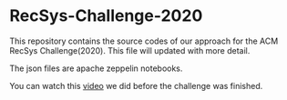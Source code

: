 # RecSys-Challenge-2020


This repository contains the source codes of our approach for the ACM RecSys Challenge(2020). This file will updated with more detail.

The json files are apache zeppelin notebooks.

You can watch this [video](https://www.youtube.com/watch?v=Wt4dWb_QopQ) we did before the challenge was finished.
